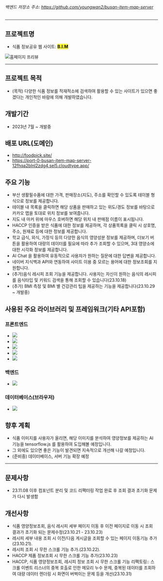 ###### 백엔드 저장소 주소: https://github.com/youngwan2/busan-item-map-server
---


## 프로젝트명
- 식품 정보공유 웹 사이트: <mark><b>B.I.M</b></mark>


<p style="text-aligin:center; margin:0 auto">
  <img src="https://github.com/youngwan2/busan_item_map/assets/107159871/ffba0431-985d-427b-be3c-6a8c64bb2fd9"  alt="홈페이지 프리뷰"/>
  </p>

---

## 프로젝트 목적
- (목적) 다양한 식품 정보를 적재적소에 검색하여 활용할 수 있는 사이트가 있으면 좋겠다는 개인적인 바람에 의해 개발하였습니다.

## 개발기간
- 2023년 7월 ~ 개발중

## 배포 URL(도메인)
- <a href="http://foodpick.site/" target="_blank">http://foodpick.site/</a>
- <a href="https://port-0-busan-item-map-server-12fhqa2blnl2zdg4.sel5.cloudtype.app/" target="_blank">https://port-0-busan-item-map-server-12fhqa2blnl2zdg4.sel5.cloudtype.app/</a>

## 주요 기능
- 부산 생활필수품에 대한 가격, 판매장소(지도), 주소를 확인할 수 있도록 테이블 형식으로 정보를 제공합니다.
- 테이블 내 목록을 클릭하면 해당 상품을 판매하고 있는 위도/경도 정보를 바탕으로 카카오 맵을 토대로 위치 정보를 보여줍니다.
- 지도 내 마커 위에 마우스 호버하면 해당 위치 내 판매점 이름이 표시됩니다.
- HACCP 인증을 받은 식품에 대한 정보를 제공하며, 각 상품목록을 클릭 시 상호명, 주소, 원재료 등에 대한 정보를 제공합니다.
- 학교 급식, 외식, 가정식 등의 다양한 음식의 영양성분 정보를 제공하며, 더보기 버튼을 활용하여 대량의 데이터를 필요에 따라 추가 조회할 수 있으며, 3대 영양소에 대한 시각화 정보를 제공합니다.
- AI Chat 을 활용하여 유동적으로 사용자가 원하는 질문에 대한 답변을 제공합니다.
- 네이버 지식백과 API와 연동하여 사이트 이용 중 모르는 용어에 대한 정보조회를 지원합니다.
- (추가)음식 레시피 조회 기능을 제공합니다. 사용자는 자신이 원하는 음식의 레시피를 음식타입 및 키워드 검색을 통해 조회할 수 있습니다(23.10.18)
- (추가) BMI 측정 및 BMI 별 건강관리 팁을 제공하는 기능을 제공합니다(23.10.29 ~ 개발중)

## 사용된 주요 라이브러리 및 프레임워크(기타 API포함)
### 프론트엔드
- <img src="https://img.shields.io/badge/React-61DAFB?style=for-the-badge&logo=react&logoColor=white">
- <img src="https://img.shields.io/badge/Typescript-3178C6?style=for-the-badge&logo=typescript&logoColor=white">
- <img src="https://img.shields.io/badge/Redux toolkit-764ABC?style=for-the-badge&logo=redux&logoColor=white">
- <img src="https://img.shields.io/badge/Recoil-3578E5?style=for-the-badge&logo=recoil&logoColor=white">
- <img src="https://img.shields.io/badge/Chart.js-FF6384?style=for-the-badge&logo=chartjs&logoColor=white">

### 백엔드
- <img src="https://img.shields.io/badge/Express-000000?style=for-the-badge&logo=express&logoColor=white">
  
### 데이터베이스(브라우저)
- <img src="https://img.shields.io/badge/indexed DB-003545?style=for-the-badge&logo=indexeddb&logoColor=white">

## 향후 계획
- 식품 이미지를 사용자가 올리면, 해당 이미지를 분석하여 영양정보를 제공하는 AI 기능을 tensorflow.js 를 활용하여 도입해볼 예정입니다.
- 그 외에도 있으면 좋은 기능이 발견되면 지속적으로 개선해 나갈 예정입니다.
- (준비중) 데이터베이스, 서버 기능 확장 예정

---

## 문제사항
- 23.11.08 이후 컴포넌트 분리 및 코드 리팩터링 작업 완료 후 조회 결과 초기화 문제가 다시 발생함

## 개선사항 
- 식품 영양정보조회, 음식 레시피 세부 페이지 이동 후 이전 페이지로 이동 시 조회 결과가 초기화 되는 문제수정(23.10.21 - 23.10.23)
- 레시피 세부 내용 조회 시 이전/다음 게시글을 조회할 수 있는 페이지 이동기능 추가(23.10.21).
- 레시피 조회 시 무한 스크롤 기능 추가.(23.10.22).
- HACCP 제품 정보조회 시 무한 스크롤 기능 추가(23.10.23)
- HACCP, 식품 영양정보조회, 레시피 정보 조회 시 무한 스크롤 기능 리팩토링:: 스크롤 이벤트 리스너의 중복 호출로 인한 메모리 누수 문제, 중복된 데이터를 조회하여 대량 데이터 렌더링 시 화면이 버벅이는 문제 등을 개선(23.10.31)
